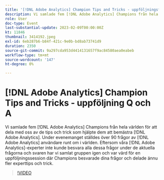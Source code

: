 ```yaml
---
title: '[!DNL Adobe Analytics] Champion Tips and Tricks - uppföljningsfrågor och svar'
description: Vi samlade fem [!DNL Adobe Analytics] Champions från hela världen för att dela med oss av de tips och trick som hjälpte dem att bemästra [!DNL Adobe Analytics]. During the event, over 90 questions were asked by [!DNL Adobe Analytics] användare världen över. Eftersom våra [!DNL Adobe Analytics] experter inte kunde besvara alla dessa frågor under Frågor och svar fick gruppen tillbaka samman och var värd för en uppföljningssession där Champions besvarade dina frågor och delade ännu fler experttips och trick.
role: User
doc-type: Event
last-substantial-update: 2023-02-09T00:00:00Z
kt: 11846
thumbnail: 3414192.jpeg
exl-id: 6eb287b6-b84f-421c-9e0b-bd8ab73741d9
duration: 2350
source-git-commit: 9a297cda953d4414131657f9ac84580aea0eabeb
workflow-type: tm+mt
source-wordcount: '147'
ht-degree: 0%

---
```


# [!DNL Adobe Analytics] Champion Tips and Tricks - uppföljning Q och A

Vi samlade fem [!DNL Adobe Analytics] Champions från hela världen för att dela med oss av de tips och trick som hjälpte dem att bemästra [!DNL Adobe Analytics]. Under evenemanget ställdes över 90 frågor av [!DNL Adobe Analytics] användare runt om i världen. Eftersom våra [!DNL Adobe Analytics]-experter inte kunde besvara alla dessa frågor under de aktuella frågorna och svaren har vi samlat gruppen igen och var värd för en uppföljningssession där Champions besvarade dina frågor och delade ännu fler experttips och trick.

>[!VIDEO](https://video.tv.adobe.com/v/3414192/?quality=12&learn=on)
